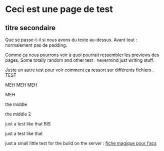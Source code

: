 # Ceci est une page de test

## titre secondaire
Que se passe-t-il si nous avons du texte au-dessus.
Avant tout : <PreviewPage text="PMSI" link="./PMSI.html"/> normalement pas de padding.

Comme ça nous pourrons voir à quoi pourrait ressembler les previews des pages. Some totally random and other test : <PreviewPage text="fiche acs" link="acs.html"/> nevermind just writing stuff.

Juste un autre test pour voir comment ça ressort sur différents fichiers <PreviewPage text="table des bénéficiaires" link="spf.html"/>. TEST

<PreviewPage text="**IR_IMB_R**" link="../tables/DCIR_DCIRS/IR_IMB_R.html" />
MEH
<PreviewPage text="**IR_IMB_R**" link="../tables/BENEFICIAIRE/IR_BEN_R.html" />
MEH
<PreviewPage text="**IR_IMB_R**" link="../tables/IR_BEN_R.html" />
MEH
<PreviewPage text="**IR_IMB_R**" link="../tables/IR_BEN_R/index.html" />

MEH
<PreviewPage text="**I**" link="/tables/IR_BEN_R" />

the middle <PreviewPage text="**I**" link="../tables/IR_BEN_R" />

the middle 2 <PreviewPage text="**I**" link="../tables/IR_BEN_R/" />


just a test <PreviewPage text="Tables" link="../tables/index.html" /> like that BIS


just a test <PreviewPage text="T_MCOaaA" link="../tables/T_MCOaaA/index.html" /> like that

just a small little test for the build on the server : [fiche magique pour l'acs](acs.md)